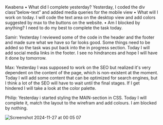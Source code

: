 Kwabena
• What did I complete yesterday? Yesterday, I coded the div class”below-text” and added media queries for the mobile view
• What will I work on today. I will code the text area on the desktop view and add colors suggested by max to the buttons on the website.
• Am I blocked by anything? I need to do my best to complete the task today.

Samir:
Yesterday I reviewed some of the code in the header and the footer and made sure what we have so far looks good. Some things need to be added so the task was put back into the in progress section.
Today I will add social media links in the footer.
I see no hindrances and hope I will have it done by tomorrow.

Max:
Yesterday I was supposed to work on the SEO but realized it's very dependent on the content of the page, which is non-existent at the moment. Today I will add some content that can be optimized for search engines, but I think a lot of the SEO will have to wait until the final stages. If I get hindered I will take a look at the color palette.

Philip:
Yesterday i started styling the MAIN-section in CSS. Today I will complete it, match the layout to the wirefram and add colours. I am blocked by nothing.


![Screenshot 2024-11-27 at 00 05 07](https://github.com/user-attachments/assets/2217a0d4-7a42-4e4a-8d66-1c2f0ebd2a09)
